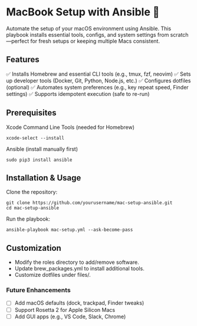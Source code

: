 # MacBook Setup with Ansible 🚀
Automate the setup of your macOS environment using Ansible. This playbook installs essential tools, configs, and system settings from scratch—perfect for fresh setups or keeping multiple Macs consistent.

## Features
✅ Installs Homebrew and essential CLI tools (e.g., tmux, fzf, neovim)
✅ Sets up developer tools (Docker, Git, Python, Node.js, etc.)
✅ Configures dotfiles (optional)
✅ Automates system preferences (e.g., key repeat speed, Finder settings)
✅ Supports idempotent execution (safe to re-run)

## Prerequisites
Xcode Command Line Tools (needed for Homebrew)
```
xcode-select --install
```

Ansible (install manually first)

```
sudo pip3 install ansible
```

## Installation & Usage
Clone the repository:
```
git clone https://github.com/yourusername/mac-setup-ansible.git  
cd mac-setup-ansible
```
Run the playbook:


```
ansible-playbook mac-setup.yml --ask-become-pass
```

## Customization
- Modify the roles directory to add/remove software.
- Update brew_packages.yml to install additional tools.
- Customize dotfiles under files/.

### Future Enhancements
- [ ] Add macOS defaults (dock, trackpad, Finder tweaks)
- [ ] Support Rosetta 2 for Apple Silicon Macs
- [ ] Add GUI apps (e.g., VS Code, Slack, Chrome)
